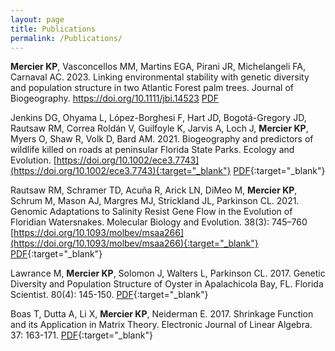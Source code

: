 ```yaml
---
layout: page
title: Publications
permalink: /Publications/
---
```


**Mercier KP**, Vasconcellos MM, Martins EGA, Pirani JR, Michelangeli FA, Carnaval AC. 2023. Linking environmental stability with genetic diversity and population structure in two Atlantic Forest palm trees. Journal of Biogeography. https://doi.org/10.1111/jbi.14523 [PDF](Publications/2023Mercier.pdf)

Jenkins DG, Ohyama L, López-Borghesi F, Hart JD, Bogotá-Gregory JD, Rautsaw RM, Correa Roldán V, Guilfoyle K, Jarvis A, Loch J, **Mercier KP**, Myers O, Shaw R, Volk D, Bard AM. 2021. Biogeography and predictors of wildlife killed on roads at peninsular Florida State Parks. Ecology and Evolution. [https://doi.org/10.1002/ece3.7743](https://doi.org/10.1002/ece3.7743){:target="_blank"} [PDF](Publications/2021Jenkins.pdf){:target="_blank"}

Rautsaw RM, Schramer TD, Acuña R, Arick LN, DiMeo M, **Mercier KP**, Schrum M, Mason AJ, Margres MJ, Strickland JL, Parkinson CL. 2021. Genomic Adaptations to Salinity Resist Gene Flow in the Evolution of Floridian Watersnakes. Molecular Biology and Evolution. 38(3): 745–760 [https://doi.org/10.1093/molbev/msaa266](https://doi.org/10.1093/molbev/msaa266){:target="_blank"} [PDF](Publications/2021Rautsaw.pdf){:target="_blank"}

Lawrance M, **Mercier KP**, Solomon J, Walters L, Parkinson CL. 2017. Genetic Diversity and Population Structure of Oyster in Apalachicola Bay, FL. Florida Scientist. 80(4): 145-150. [PDF](Publications/2017Lawrance.pdf){:target="_blank"}

Boas T, Dutta A, Li X, **Mercier KP**, Neiderman E. 2017. Shrinkage Function and its Application in Matrix Theory. Electronic Journal of Linear Algebra. 37: 163-171. [PDF](Publications/2017Boas.pdf){:target="_blank"}
